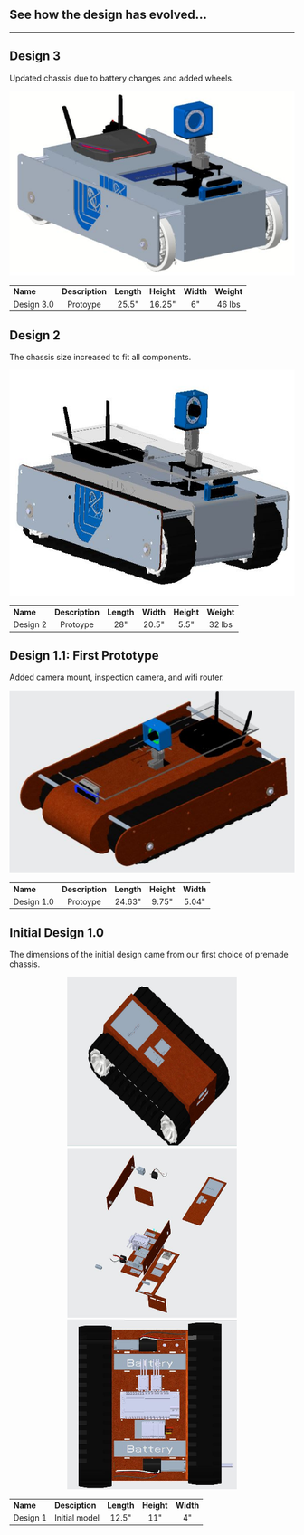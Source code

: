 
<div align="left"><H2>See how the design has evolved...</H2></div>

---
Design 3
---
Updated chassis due to battery changes and added wheels.

<div align="center">
  
<p align="center">
  <img src="photos/CREO_right_3.jpg"/>
</p>

<TABLE>
   <TR>
    <TD><b>Name</b></TD>
     <TD><b>Description</b></TD>
     <TD><b>Length</b></TD> 
     <TD><b>Height</b></TD>
     <TD><b>Width</b></TD>
     <TD><b>Weight</b></TD>
  </TR>
  <TR>
    <TD align="center">Design 3.0 </TD>
    <TD align="center">Protoype</TD>
    <TD align="center"> 25.5"</TD> 
    <TD align="center">16.25"</TD>
    <TD align="center"> 6"</TD>
   <TD align="center"> 46 lbs </TD>
  </TR>
  </TABLE></div>

## Design 2

The chassis size increased to fit all components. 

<div align="center">
  
<p align="center">
  <img src="photos/CREO_right_2.JPG" width= "600" height ="400"/>

</p>

<TABLE>
   <TR>
    <TD><b>Name</b></TD>
     <TD><b>Description</b></TD>
     <TD><b>Length</b></TD> 
     <TD><b>Width</b></TD>
     <TD><b>Height</b></TD>
     <TD><b>Weight</b></TD>

  </TR>
  <TR>
    <TD align="center">Design 2</TD>
    <TD align="center">Protoype</TD>
    <TD align="center"> 28"</TD> 
    <TD align="center">20.5"</TD>
    <TD align="center">5.5"</TD>
    <TD align="center">32 lbs</TD>
  </TR>
  </TABLE></div>


## Design 1.1: First Prototype

Added camera mount, inspection camera, and wifi router.

<div align="center">
  
<p align="center">
  <img src="photos/CREO_left_1a.JPG"/>
</p>

<TABLE>
   <TR>
    <TD><b>Name</b></TD>
     <TD><b>Description</b></TD>
     <TD><b>Length</b></TD> 
     <TD><b>Height</b></TD>
     <TD><b>Width</b></TD>
  </TR>
  <TR>
    <TD align="center">Design 1.0</TD>
    <TD align="center">Protoype</TD>
    <TD align="center"> 24.63"</TD> 
    <TD align="center">9.75"</TD>
    <TD align="center">5.04"</TD>
  </TR>
  </TABLE></div>
  

## Initial Design 1.0

The dimensions of the initial design came from our first choice of premade chassis. 

<p align="center">
  <img src="photos/CREO_right.jpg" width= "300" height ="300"/>
  <img src="photos/CREO_chassisblowup.png" width= "300" height ="300"/>
   <img src="photos/CREO_top.jpg" width= "300" height ="300"/>
</p>
                                                                            
<div align= "center">
<TABLE>
   <TR>
    <TD><b>Name</b></TD>
     <TD><b>Desciption</b></TD>
     <TD><b>Length</b></TD> 
     <TD><b>Height</b></TD>
     <TD><b>Width</b></TD>
  </TR>
  <TR>
    <TD align="center"> Design 1 </TD>
    <TD align="center"> Initial model </TD>
    <TD align="center"> 12.5" </TD> 
    <TD align="center"> 11" </TD>
    <TD align="center"> 4" </TD>
  </TR>
  </TABLE>
  </div>
